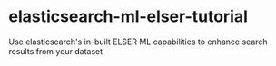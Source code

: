 # elasticsearch-ml-elser-tutorial
Use elasticsearch's in-built ELSER ML capabilities to enhance search results from your dataset
